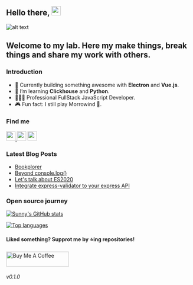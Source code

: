 ## Hello there, <a  href="https://suprdev.netlify.app"><img  src="https://media.giphy.com/media/3owyplYLWlGFQk9mF2/giphy.gif"  width="25px"></a>

![alt text](https://github.com/sprakash57/sprakash57/blob/master/assets/mybg.png)

## Welcome to my lab. Here my make things, break things and share my work with others.

### Introduction

- 🔨 Currently building something awesome with **Electron** and **Vue.js**.
- 📖 I’m learning **Clickhouse** and **Python**.
- 👷🏾‍♂️ Professional FullStack JavaScript Developer.
- 🎮 Fun fact: I still play Morrowind 🤩.

### Find me

<p>
    <a href="https://www.twitter.com/sunny_pr_">
        <img src="https://img.shields.io/badge/twitter-%231DA1F2.svg?&style=for-the-badge&logo=twitter&logoColor=white" height=25>
    </a>  
    <a href="https://www.linkedin.com/in/sunny-prakash-3780ba49">
        <img src="https://img.shields.io/badge/linkedin-%230077B5.svg?&style=for-the-badge&logo=linkedin&logoColor=white" height=25></a>
    <a href="https://dev.to/sprakash57">
        <img src="https://img.shields.io/badge/DEV.TO-%230A0A0A.svg?&style=for-the-badge&logo=dev-dot-to&logoColor=white" height=25>
    </a>
</p>
  

### Latest Blog Posts

<!-- BLOG-POST-LIST:START -->

-  [Bookplorer](https://dev.to/sprakash57/bookplorer-55ld)
-  [Beyond console.log()](https://dev.to/sprakash57/beyond-console-log-bgo)
-  [Let's talk about ES2020](https://dev.to/sprakash57/let-s-talk-about-es2020-5369)
-  [Integrate express-validator to your express API](https://dev.to/sprakash57/integrate-express-validator-to-your-express-api-2dg6)

<!-- BLOG-POST-LIST:END -->
 ### Open source journey

[![Sunny's GitHub stats](https://github-readme-stats.vercel.app/api?username=sprakash57&show_icons=true&bg_color=343a40&text_color=fff&title_color=ff6347&icon_color=ff6347&border_radius=10)](https://github-readme-stats.vercel.app/api?username=sprakash57&show_icons=true)

[![Top languages](https://github-readme-stats.vercel.app/api/top-langs/?username=sprakash57&layout=compact&bg_color=343a40&text_color=fff&title_color=ff6347&icon_color=ff6347&border_radius=10)](https://github-readme-stats.vercel.app/api?username=sprakash57&show_icons=true)


<h4>Liked something? Supprot me by ⭐ing repositories!</h4>

<a  href="https://www.buymeacoffee.com/sunnyprakash"  target="_blank"  rel="noreferrer nofollow">
    <img  src="https://cdn.buymeacoffee.com/buttons/default-red.png"  alt="Buy Me A Coffee"  height="40"  width="170">
</a>
  

###### v0.1.0